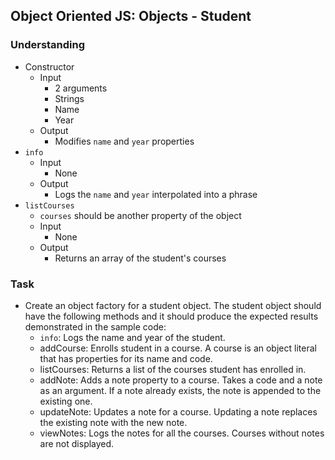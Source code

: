 ## Object Oriented JS: Objects - Student

### Understanding
- Constructor
  + Input
    * 2 arguments
    * Strings
    * Name
    * Year
  + Output
    * Modifies `name` and `year` properties
- `info`
  + Input
    * None
  + Output
    * Logs the `name` and `year` interpolated into a phrase
- `listCourses`
  + `courses` should be another property of the object
  + Input
    * None
  + Output
    * Returns an array of the student's courses

### Task
- Create an object factory for a student object. The student object should have the following methods and it should produce the expected results demonstrated in the sample code:
  + `info`: Logs the name and year of the student.
  + addCourse: Enrolls student in a course. A course is an object literal that has properties for its name and code.
  + listCourses: Returns a list of the courses student has enrolled in.
  + addNote: Adds a note property to a course. Takes a code and a note as an argument. If a note already exists, the note is appended to the existing one.
  + updateNote: Updates a note for a course. Updating a note replaces the existing note with the new note.
  + viewNotes: Logs the notes for all the courses. Courses without notes are not displayed.